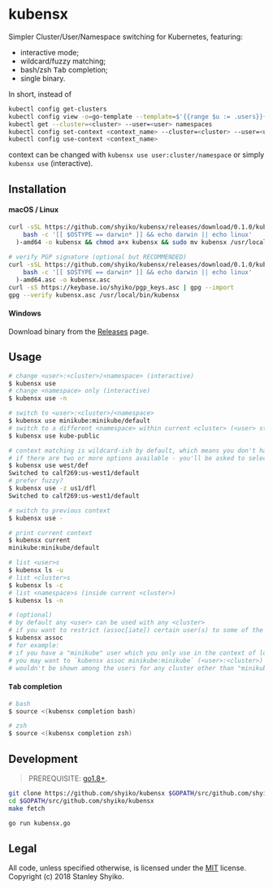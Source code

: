 # kubensx

Simpler Cluster/User/Namespace switching for Kubernetes, featuring:
- interactive mode;
- wildcard/fuzzy matching;
- bash/zsh <kbd>Tab</kbd> completion;
- single binary.

In short, instead of
```sh
kubectl config get-clusters
kubectl config view -o=go-template --template=$'{{range $u := .users}}{{$u.name}}\n{{end}}'
kubectl get --cluster=<cluster> --user=<user> namespaces
kubectl config set-context <context_name> --cluster=<cluster> --user=<user> --namespace=<namespace>
kubectl config use-context <context_name>
```
context can be changed with `kubensx use user:cluster/namespace` or simply `kubensx use` (interactive).

## Installation

#### macOS / Linux

```sh
curl -sSL https://github.com/shyiko/kubensx/releases/download/0.1.0/kubensx-0.1.0-$(
    bash -c '[[ $OSTYPE == darwin* ]] && echo darwin || echo linux'
  )-amd64 -o kubensx && chmod a+x kubensx && sudo mv kubensx /usr/local/bin/
    
# verify PGP signature (optional but RECOMMENDED)
curl -sSL https://github.com/shyiko/kubensx/releases/download/0.1.0/kubensx-0.1.0-$(
    bash -c '[[ $OSTYPE == darwin* ]] && echo darwin || echo linux'
  )-amd64.asc -o kubensx.asc
curl -sS https://keybase.io/shyiko/pgp_keys.asc | gpg --import
gpg --verify kubensx.asc /usr/local/bin/kubensx
```  

#### Windows

Download binary from the [Releases](https://github.com/shyiko/kubensx/releases) page.

## Usage

```sh
# change <user>:<cluster>/<namespace> (interactive)
$ kubensx use
# change <namespace> only (interactive)
$ kubensx use -n

# switch to <user>:<cluster>/<namespace> 
$ kubensx use minikube:minikube/default
# switch to a different <namespace> within current <cluster> (<user> stays the same)
$ kubensx use kube-public

# context matching is wildcard-ish by default, which means you don't have to type the whole thing
# if there are two or more options available - you'll be asked to select one
$ kubensx use west/def
Switched to calf269:us-west1/default
# prefer fuzzy?
$ kubensx use -z us1/dfl
Switched to calf269:us-west1/default

# switch to previous context
$ kubensx use -

# print current context
$ kubensx current
minikube:minikube/default

# list <user>s
$ kubensx ls -u
# list <cluster>s
$ kubensx ls -c
# list <namespace>s (inside current <cluster>)
$ kubensx ls -n

# (optional)
# by default any <user> can be used with any <cluster>
# if you want to restrict (assoc[iate]) certain user(s) to some of the clusters use 
$ kubensx assoc
# for example: 
# if you have a "minikube" user which you only use in the context of local "minikube" cluster, 
# you may want to `kubensx assoc minikube:minikube` (<user>:<cluster>) so that "minikube" 
# wouldn't be shown among the users for any cluster other than "minikube" (when `kubesec use`ing) 
```

#### <kbd>Tab</kbd> completion

```sh
# bash
$ source <(kubensx completion bash)

# zsh
$ source <(kubensx completion zsh)
```

## Development

> PREREQUISITE: [go1.8+](https://golang.org/dl/).

```sh
git clone https://github.com/shyiko/kubensx $GOPATH/src/github.com/shyiko/kubensx
cd $GOPATH/src/github.com/shyiko/kubensx
make fetch

go run kubensx.go
```

## Legal

All code, unless specified otherwise, is licensed under the [MIT](https://opensource.org/licenses/MIT) license.  
Copyright (c) 2018 Stanley Shyiko.
